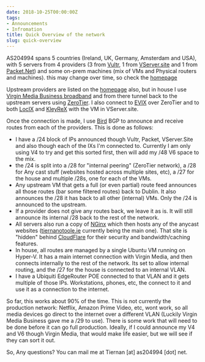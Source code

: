 ```yaml
---
date: 2018-10-25T00:00:00Z
tags:
- Announcements
- Infromation
title: Quick Overview of the network
slug: quick-overview
---
```


AS204994 spans 5 countries (Ireland, UK, Germany, Amsterdam and USA), with 5 servers from 4 providers (3 from [Vultr](https://www.vultr.com/?ref=6925432), 1 from [VServer.site](https://vserver.site) and 1 from [Packet.Net](https://www.packet.net)) and some on-prem machines (mix of VMs and Physical routers and machines). this may change over time, so check the [homepage](https://as204994.net)

Upstream providers are listed on the [homepage](https://as204994.net) also, but in house I use [Virgin Media Business broadband](https://www.virginmedia.ie/business/business-broadband-phone/) and from there tunnel back to the upstream servers using [ZeroTier](https://www.zerotier.com). I also connect to [EVIX](https://evix.org/) over ZeroTier and to both [LocIX](https://www.locix.online) and [KleyReX](http://kleyrex.net/) with the VM in VServer.site.

Once the connection is made, I use [Bird](https://bird.network.cz/) BGP to announce and receive routes from each of the providers. This is done as follows:

* I have a /24 block of IPs announced though Vultr, Packet, VServer.Site and also though each of the IXs I'm connected to. Currently I am only using V4 to try and get this sorted first, then will add my /48 V6 space to the mix.
* the /24 is split into a /28 for "internal peering" (ZeroTier network), a /28 for Any cast stuff (websites hosted across multiple sites, etc), a /27 for the house and multiple /28s, one for each of the VMs. 
* Any upstream VM that gets a full (or even partial) route feed announces all those routes (bar some filtered routes) back to Dublin. It also announces the /28 it has back to all other (internal) VMs. Only the /24 is announced to the upstream. 
* If a provider does not give any routes back, we leave it as is. It will still announce its internal /28 back to the rest of the network.
* All servers also run a copy of [NGinx](https://www.nginx.com) which then hosts any of the anycast websites ([tiernanotoole.ie](https://www.tiernanotoole.ie) currently being the main one). That site is "hidden" behind [CloudFlare](https://www.cloudflare.com) for their security and bandwidth/caching features. 
* In house, all routes are managed by a single Ubuntu VM running on Hyper-V. It has a main internet connection with Virgin Media, and then connects internally to the rest of the network. Its set to allow internal routing, and the /27 for the house is connected to an internal VLAN.
* I have a Ubiquiti EdgeRouter POE connected to that VLAN and it gets multiple of those IPs. Workstations, phones, etc, the connect to it and use it as a connection to the internet.

So far, this works about 90% of the time. This is not currently the production network: Netflix, Amazon Prime Video, etc, wont work, so all media devices go direct to the internet over a different VLAN (Luckily Virgin Media Business gave me a /29 to use). There is some work that will need to be done before it can go full production. Ideally, if I could announce my V4 and V6 though Virgin Media, that would make life easier, but we will see if they can sort it out. 

So, Any questions? You can mail me at Tiernan [at] as204994 [dot] net. 